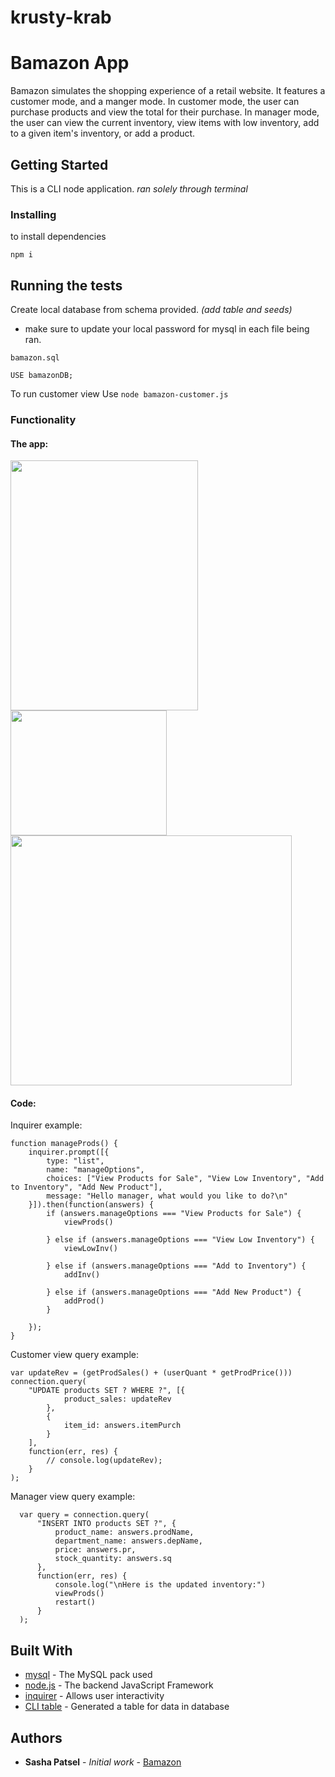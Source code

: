 # krusty-krab
# Bamazon App

Bamazon simulates the shopping experience of a retail website.
It features a customer mode, and a manger mode. 
In customer mode, the user can purchase products and view the total for their purchase.
In manager mode, the user can view the current inventory, view items with low inventory, add to a given item's inventory, or add a product. 



## Getting Started

This is a CLI node application.
  *ran solely through terminal*

### Installing

to install dependencies
```
npm i
```

## Running the tests


Create local database from schema provided.
*(add table and seeds)*
  - make sure to update your local password for mysql in each file being ran.

`bamazon.sql`

```
USE bamazonDB;
```

To run customer view Use
`node bamazon-customer.js`


### Functionality

#### The app:
<img src="images/demo1.png" height="400px" width="300">

<img src="images/demo2.png" height="200px" width="250">

<img src="images/demo4.png" height="400px" width="450">

#### Code:
Inquirer example:
```
function manageProds() {
    inquirer.prompt([{
        type: "list",
        name: "manageOptions",
        choices: ["View Products for Sale", "View Low Inventory", "Add to Inventory", "Add New Product"],
        message: "Hello manager, what would you like to do?\n"
    }]).then(function(answers) {
        if (answers.manageOptions === "View Products for Sale") {
            viewProds()

        } else if (answers.manageOptions === "View Low Inventory") {
            viewLowInv()

        } else if (answers.manageOptions === "Add to Inventory") {
            addInv()

        } else if (answers.manageOptions === "Add New Product") {
            addProd()
        }

    });
}
```

Customer view query example:
```
var updateRev = (getProdSales() + (userQuant * getProdPrice()))
connection.query(
    "UPDATE products SET ? WHERE ?", [{
            product_sales: updateRev
        },
        {
            item_id: answers.itemPurch
        }
    ],
    function(err, res) {
        // console.log(updateRev);
    }
);
```


Manager view query example:
```
  var query = connection.query(
      "INSERT INTO products SET ?", {
          product_name: answers.prodName,
          department_name: answers.depName,
          price: answers.pr,
          stock_quantity: answers.sq
      },
      function(err, res) {
          console.log("\nHere is the updated inventory:")
          viewProds()
          restart()
      }
  );
```

## Built With

* [mysql](https://www.npmjs.com/package/mysql) - The MySQL pack used
* [node.js](https://nodejs.org/en/) - The backend JavaScript Framework
* [inquirer](https://www.npmjs.com/package/inquirer) - Allows user interactivity
* [CLI table](https://www.npmjs.com/package/cli-table) - Generated a table for data in database


## Authors

* **Sasha Patsel** - *Initial work* - [Bamazon](https://github.com/SashaPatsel/bamazon-app)



